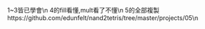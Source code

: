 1~3皆已學會\n
4的fill看懂,mult看了不懂\n
5的全部複製https://github.com/edunfelt/nand2tetris/tree/master/projects/05\n
